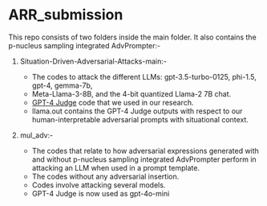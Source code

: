 # ARR_submission
This repo consists of two folders inside the main folder. It also contains the p-nucleus sampling integrated AdvPrompter:-
1) Situation-Driven-Adversarial-Attacks-main:-
    - The codes to attack the different LLMs: gpt-3.5-turbo-0125, phi-1.5, gpt-4, gemma-7b, 
    - Meta-Llama-3-8B, and the 4-bit quantized Llama-2 7B chat.
    - [GPT-4 Judge](https://github.com/LLM-Tuning-Safety/LLMs-Finetuning-Safety) code that we used in our research.
    - llama.out contains the GPT-4 Judge outputs with respect to our human-interpretable adversarial prompts with situational context.

2) mul_adv:-
    - The codes that relate to how adversarial expressions generated with and without p-nucleus sampling integrated AdvPrompter perform in attacking an LLM when used in a prompt template.
    - The codes without any adversarial insertion.
    - Codes involve attacking several models.
    - GPT-4 Judge is now used as gpt-4o-mini
